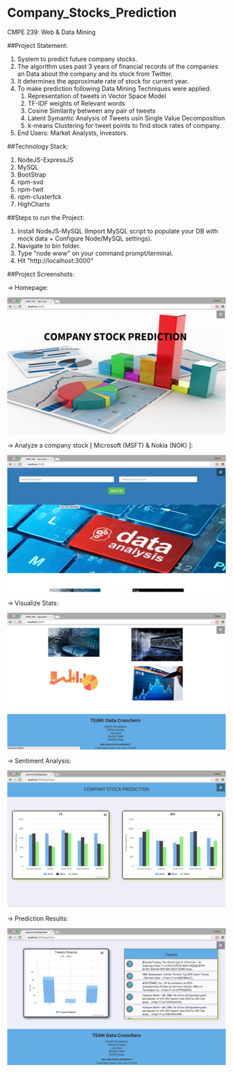 # Company_Stocks_Prediction
CMPE 239: Web &amp; Data Mining

##Project Statement:

1. System to predict future company stocks.
2. The algorithm uses past 3 years of financial records of the companies an Data about the company and its stock from Twitter.
3. It determines the approximate rate of stock for current year.
4. To make prediction following Data Mining Techniques were applied:
    1. Representation of tweets in Vector Space Model
    2. TF-IDF weights of Relevant words
    3. Cosine Similarity between any pair of tweets
    4. Latent Symantic Analysis of Tweets usin Single Value Decomposition
    5. k-means Clustering for tweet points to find stock rates of company.
5. End Users: Market Analysts, Investors.

##Technology Stack:
1. NodeJS-ExpressJS
2. MySQL
3. BootStrap
4. npm-svd
5. npm-twit
6. npm-clusterfck
7. HighCharts

##Steps to run the Project:
1. Install NodeJS-MySQL (Import MySQL script to populate your DB with mock data + Configure Node/MySQL settings).
2. Navigate to bin folder.
3. Type "node www" on your command prompt/terminal.
4. Hit "http://localhost:3000"

##Project Screenshots:

-> Homepage:

![alt tag](https://github.com/Chhavi1991Gupta/DataCrunchers/blob/master/Screenshots/Screen%20Shot%202015-11-20%20at%203.24.40%20PM.png)

-> Analyze a company stock [ Microsoft (MSFT) & Nokia (NOK) ]:

![alt tag](https://github.com/Chhavi1991Gupta/DataCrunchers/blob/master/Screenshots/Screen%20Shot%202015-11-20%20at%203.24.46%20PM.png)

-> Visualize Stats:

![alt tag](https://github.com/Chhavi1991Gupta/DataCrunchers/blob/master/Screenshots/Screen%20Shot%202015-11-20%20at%203.24.54%20PM.png)

-> Sentiment Analysis:

![alt tag](https://github.com/Chhavi1991Gupta/DataCrunchers/blob/master/Screenshots/Screen%20Shot%202015-11-20%20at%203.38.27%20PM.png)

-> Prediction Results:

![alt tag](https://github.com/Chhavi1991Gupta/DataCrunchers/blob/master/Screenshots/Screen%20Shot%202015-11-20%20at%203.38.45%20PM.png)
